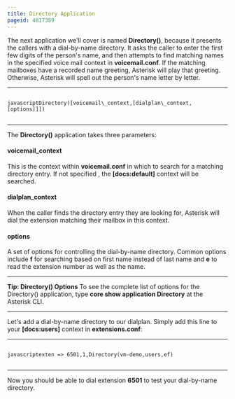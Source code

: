 ```yaml
---
title: Directory Application
pageid: 4817389
---
```


The next application we'll cover is named **Directory()**, because it presents the callers with a dial-by-name directory. It asks the caller to enter the first few digits of the person's name, and then attempts to find matching names in the specified voice mail context in **voicemail.conf**. If the matching mailboxes have a recorded name greeting, Asterisk will play that greeting. Otherwise, Asterisk will spell out the person's name letter by letter.




---

  
  


```

javascriptDirectory([voicemail\_context,[dialplan\_context,[options]]])


```



---


The **Directory()** application takes three parameters:


#### voicemail\_context


This is the context within **voicemail.conf** in which to search for a matching directory entry. If not specified , the **[docs:default]** context will be searched.


#### dialplan\_context


When the caller finds the directory entry they are looking for, Asterisk will dial the extension matching their mailbox in this context.


#### options


A set of options for controlling the dial-by-name directory. Common options include **f** for searching based on first name instead of last name and **e** to read the extension number as well as the name.




---

**Tip: Directory() Options** To see the complete list of options for the Directory() application, type **core show application Directory** at the Asterisk CLI.

  



---


Let's add a dial-by-name directory to our dialplan. Simply add this line to your **[docs:users]** context in **extensions.conf**:




---

  
  


```

javascriptexten => 6501,1,Directory(vm-demo,users,ef)


```



---


Now you should be able to dial extension **6501** to test your dial-by-name directory.

